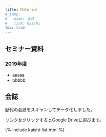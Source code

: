 ```yaml
---
title: Material
# jump:
#   name: 会誌
#   link: kaishi
toc: true
---
```


<h2 id="seminar">セミナー資料</h2>

### 2019年度

- aaaaa
- bbbbb

<h2 id="kaishi">会誌</h2>

歴代の会誌をスキャンしてデータ化しました。

リンクをクリックするとGoogle Driveに飛びます。

{% include kaishi-list.html %}